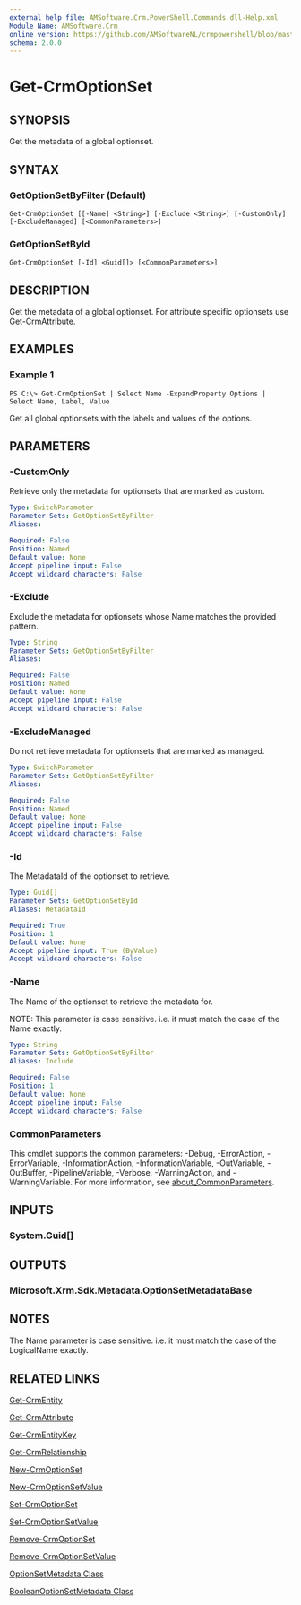 ```yaml
---
external help file: AMSoftware.Crm.PowerShell.Commands.dll-Help.xml
Module Name: AMSoftware.Crm
online version: https://github.com/AMSoftwareNL/crmpowershell/blob/master/docs/Get-CrmOptionSet.md
schema: 2.0.0
---
```


# Get-CrmOptionSet

## SYNOPSIS
Get the metadata of a global optionset.

## SYNTAX

### GetOptionSetByFilter (Default)
```
Get-CrmOptionSet [[-Name] <String>] [-Exclude <String>] [-CustomOnly] [-ExcludeManaged] [<CommonParameters>]
```

### GetOptionSetById
```
Get-CrmOptionSet [-Id] <Guid[]> [<CommonParameters>]
```

## DESCRIPTION
Get the metadata of a global optionset. For attribute specific optionsets use Get-CrmAttribute.

## EXAMPLES

### Example 1
```
PS C:\> Get-CrmOptionSet | Select Name -ExpandProperty Options | Select Name, Label, Value
```

Get all global optionsets with the labels and values of the options.

## PARAMETERS

### -CustomOnly
Retrieve only the metadata for optionsets that are marked as custom.

```yaml
Type: SwitchParameter
Parameter Sets: GetOptionSetByFilter
Aliases:

Required: False
Position: Named
Default value: None
Accept pipeline input: False
Accept wildcard characters: False
```

### -Exclude
Exclude the metadata for optionsets whose Name matches the provided pattern.

```yaml
Type: String
Parameter Sets: GetOptionSetByFilter
Aliases:

Required: False
Position: Named
Default value: None
Accept pipeline input: False
Accept wildcard characters: False
```

### -ExcludeManaged
Do not retrieve metadata for optionsets that are marked as managed.

```yaml
Type: SwitchParameter
Parameter Sets: GetOptionSetByFilter
Aliases:

Required: False
Position: Named
Default value: None
Accept pipeline input: False
Accept wildcard characters: False
```

### -Id
The MetadataId of the optionset to retrieve.

```yaml
Type: Guid[]
Parameter Sets: GetOptionSetById
Aliases: MetadataId

Required: True
Position: 1
Default value: None
Accept pipeline input: True (ByValue)
Accept wildcard characters: False
```

### -Name
The Name of the optionset to retrieve the metadata for.

NOTE: This parameter is case sensitive. i.e. it must match the case of the Name exactly.

```yaml
Type: String
Parameter Sets: GetOptionSetByFilter
Aliases: Include

Required: False
Position: 1
Default value: None
Accept pipeline input: False
Accept wildcard characters: False
```

### CommonParameters
This cmdlet supports the common parameters: -Debug, -ErrorAction, -ErrorVariable, -InformationAction, -InformationVariable, -OutVariable, -OutBuffer, -PipelineVariable, -Verbose, -WarningAction, and -WarningVariable. For more information, see [about_CommonParameters](http://go.microsoft.com/fwlink/?LinkID=113216).

## INPUTS

### System.Guid[]
## OUTPUTS

### Microsoft.Xrm.Sdk.Metadata.OptionSetMetadataBase
## NOTES
The Name parameter is case sensitive. i.e. it must match the case of the LogicalName exactly.

## RELATED LINKS

[Get-CrmEntity](Get-CrmEntity.md)

[Get-CrmAttribute](Get-CrmAttribute.md)

[Get-CrmEntityKey](Get-CrmEntityKey.md)

[Get-CrmRelationship](Get-CrmRelationship.md)

[New-CrmOptionSet](New-CrmOptionSet.md)

[New-CrmOptionSetValue](New-CrmOptionSetValue.md)

[Set-CrmOptionSet](Set-CrmOptionSet.md)

[Set-CrmOptionSetValue](Set-CrmOptionSetValue.md)

[Remove-CrmOptionSet](Remove-CrmOptionSet.md)

[Remove-CrmOptionSetValue](Remove-CrmOptionSetValue.md)

[OptionSetMetadata Class](https://msdn.microsoft.com/library/microsoft.xrm.sdk.metadata.optionsetmetadata.aspx)

[BooleanOptionSetMetadata Class](https://msdn.microsoft.com/library/microsoft.xrm.sdk.metadata.booleanoptionsetmetadata.aspx)
